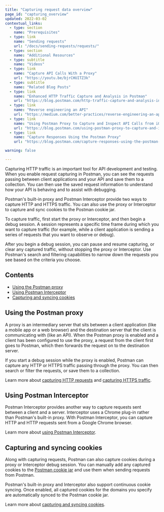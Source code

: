 ```yaml
---
title: "Capturing request data overview"
page_id: "capturing_overview"
updated: 2022-03-02
contextual_links:
  - type: section
    name: "Prerequisites"
  - type: link
    name: "Sending requests"
    url: "/docs/sending-requests/requests/"
  - type: section
    name: "Additional Resources"
  - type: subtitle
    name: "Videos"
  - type: link
    name: "Capture API Calls With a Proxy"
    url: "https://youtu.be/bjrCHUITZ3k"
  - type: subtitle
    name: "Related Blog Posts"
  - type: link
    name: "Enhanced HTTP Traffic Capture and Analysis in Postman"
    url: "https://blog.postman.com/http-traffic-capture-and-analysis-in-postman/"
  - type: link
    name: "Reverse engineering an API"
    url: "https://medium.com/better-practices/reverse-engineering-an-api-403fae885303"
  - type: link
    name: "Using Postman Proxy to Capture and Inspect API Calls from iOS or Android Devices"
    url: "https://blog.postman.com/using-postman-proxy-to-capture-and-inspect-api-calls-from-ios-or-android-devices/"
  - type: link
    name: "Capture Responses Using the Postman Proxy"
    url: "https://blog.postman.com/capture-responses-using-the-postman-proxy/"

warning: false

---
```


Capturing HTTP traffic is an important tool for API development and testing. When you enable request capturing in Postman, you can see the requests passing between client applications and your API and save them to a collection. You can then use the saved request information to understand how your API is behaving and to assist with debugging.

Postman's built-in proxy and Postman Interceptor provide two ways to capture HTTP and HTTPS traffic. You can also use the proxy or Interceptor to capture and sync cookies to the Postman cookie jar.

To capture traffic, first start the proxy or Interceptor, and then begin a debug session. A session represents a specific time frame during which you want to capture traffic (for example, while a client application is sending a series of requests that you want to observe or debug).

After you begin a debug session, you can pause and resume capturing, or clear any captured traffic, without stopping the proxy or Interceptor. Use Postman's search and filtering capabilities to narrow down the requests you see based on the criteria you choose.

## Contents

* [Using the Postman proxy](#using-the-postman-proxy)
* [Using Postman Interceptor](#using-the-postman-proxy)
* [Capturing and syncing cookies](#capturing-and-syncing-cookies)

## Using the Postman proxy

A proxy is an intermediary server that sits between a client application (like a mobile app or a web browser) and the destination server that the client is communicating with (like an API). When the Postman proxy is enabled and a client has been configured to use the proxy, a request from the client first goes to Postman, which then forwards the request on to the destination server.

If you start a debug session while the proxy is enabled, Postman can capture any HTTP or HTTPS traffic passing through the proxy. You can then search or filter the requests, or save them to a collection.

Learn more about [capturing HTTP requests](/docs/sending-requests/capturing-request-data/capturing-http-requests/) and [capturing HTTPS traffic](/docs/sending-requests/capturing-request-data/capturing-https-traffic/).

## Using Postman Interceptor

Postman Interceptor provides another way to capture requests sent between a client and a server. Interceptor uses a Chrome plug-in rather than Postman's built-in proxy. With Postman Interceptor, you can capture HTTP and HTTP requests sent from a Google Chrome browser.

Learn more about [using Postman Interceptor](/docs/sending-requests/capturing-request-data/interceptor/).

## Capturing and syncing cookies

Along with capturing requests, Postman can also capture cookies during a proxy or Interceptor debug session. You can manually add any captured cookies to the [Postman cookie jar](/docs/sending-requests/cookies/) and use them when sending requests from Postman.

Postman's built-in proxy and Interceptor also support continuous cookie syncing. Once enabled, all captured cookies for the domains you specify are automatically synced to the Postman cookie jar.

Learn more about [capturing and syncing cookies](/docs/sending-requests/capturing-request-data/capturing-cookies/).
